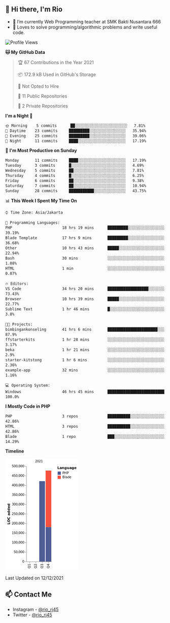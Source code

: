 ## 👋 Hi there, I'm Rio 

-  🔭 I’m currently Web Programming teacher at SMK Bakti Nusantara 666
-  💬 Loves to solve programming/algorithmic problems and write useful code.

<!--START_SECTION:waka-->
![Profile Views](http://img.shields.io/badge/Profile%20Views-2-blue)

**🐱 My GitHub Data** 

> 🏆 67 Contributions in the Year 2021
 > 
> 📦 172.9 kB Used in GitHub's Storage 
 > 
> 🚫 Not Opted to Hire
 > 
> 📜 11 Public Repositories 
 > 
> 🔑 2 Private Repositories  
 > 
**I'm a Night 🦉** 

```text
🌞 Morning    5 commits      ██░░░░░░░░░░░░░░░░░░░░░░░   7.81% 
🌆 Daytime    23 commits     █████████░░░░░░░░░░░░░░░░   35.94% 
🌃 Evening    25 commits     █████████░░░░░░░░░░░░░░░░   39.06% 
🌙 Night      11 commits     ████░░░░░░░░░░░░░░░░░░░░░   17.19%

```
📅 **I'm Most Productive on Sunday** 

```text
Monday       11 commits     ████░░░░░░░░░░░░░░░░░░░░░   17.19% 
Tuesday      3 commits      █░░░░░░░░░░░░░░░░░░░░░░░░   4.69% 
Wednesday    5 commits      ██░░░░░░░░░░░░░░░░░░░░░░░   7.81% 
Thursday     4 commits      █░░░░░░░░░░░░░░░░░░░░░░░░   6.25% 
Friday       6 commits      ██░░░░░░░░░░░░░░░░░░░░░░░   9.38% 
Saturday     7 commits      ██░░░░░░░░░░░░░░░░░░░░░░░   10.94% 
Sunday       28 commits     ███████████░░░░░░░░░░░░░░   43.75%

```


📊 **This Week I Spent My Time On** 

```text
⌚︎ Time Zone: Asia/Jakarta

💬 Programming Languages: 
PHP                      18 hrs 19 mins      █████████░░░░░░░░░░░░░░░░   39.19% 
Blade Template           17 hrs 9 mins       █████████░░░░░░░░░░░░░░░░   36.68% 
Other                    10 hrs 43 mins      █████░░░░░░░░░░░░░░░░░░░░   22.94% 
Bash                     30 mins             ░░░░░░░░░░░░░░░░░░░░░░░░░   1.08% 
HTML                     1 min               ░░░░░░░░░░░░░░░░░░░░░░░░░   0.07%

🔥 Editors: 
VS Code                  34 hrs 20 mins      ██████████████████░░░░░░░   73.43% 
Browser                  10 hrs 39 mins      █████░░░░░░░░░░░░░░░░░░░░   22.77% 
Sublime Text             1 hr 46 mins        █░░░░░░░░░░░░░░░░░░░░░░░░   3.8%

🐱‍💻 Projects: 
bimbingankonseling       41 hrs 6 mins       ██████████████████████░░░   87.9% 
ffstarterkits            1 hr 28 mins        ░░░░░░░░░░░░░░░░░░░░░░░░░   3.17% 
beka                     1 hr 21 mins        ░░░░░░░░░░░░░░░░░░░░░░░░░   2.9% 
starter-kitstong         1 hr 6 mins         ░░░░░░░░░░░░░░░░░░░░░░░░░   2.36% 
example-app              32 mins             ░░░░░░░░░░░░░░░░░░░░░░░░░   1.16%

💻 Operating System: 
Windows                  46 hrs 45 mins      █████████████████████████   100.0%

```

**I Mostly Code in PHP** 

```text
PHP                      3 repos             ██████████░░░░░░░░░░░░░░░   42.86% 
HTML                     3 repos             ██████████░░░░░░░░░░░░░░░   42.86% 
Blade                    1 repo              ███░░░░░░░░░░░░░░░░░░░░░░   14.29%

```


**Timeline**

![Chart not found](https://raw.githubusercontent.com/neushepa/neushepa/main/charts/bar_graph.png) 


 Last Updated on 12/12/2021
<!--END_SECTION:waka-->

## 📫 Contact Me
- Instagram - [@rio_rj45](https://www.instagram.com/rio_rj45/)
- Twitter - [@rio_rj45](https://twitter.com/rio_rj45)
